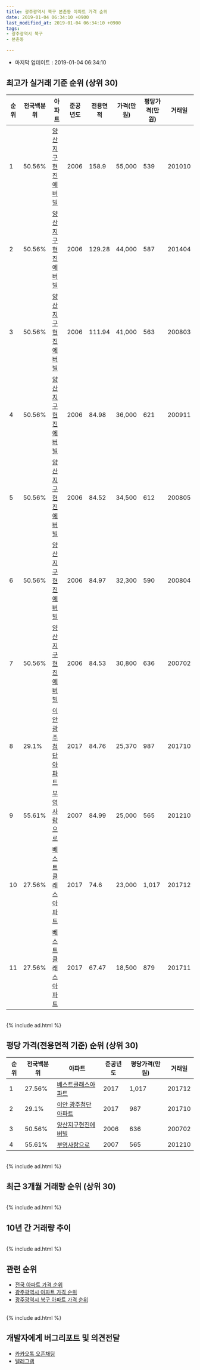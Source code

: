 ```yaml
---
title: 광주광역시 북구 본촌동 아파트 가격 순위
date: 2019-01-04 06:34:10 +0900
last_modified_at: 2019-01-04 06:34:10 +0900
tags:
- 광주광역시 북구
- 본촌동

---
```


* 마지막 업데이트 : 2019-01-04 06:34:10

## 최고가 실거래 기준 순위 (상위 30)


|순위|전국백분위|아파트|준공년도|전용면적|가격(만원)|평당가격(만원)|거래일|
|---|---|---|---|---|---|---|---|
|1|50.56%|[양산지구현진에버빌](https://search.naver.com/search.naver?query=%EA%B4%91%EC%A3%BC%EA%B4%91%EC%97%AD%EC%8B%9C+%EB%B6%81%EA%B5%AC+%EB%B3%B8%EC%B4%8C%EB%8F%99+%EC%96%91%EC%82%B0%EC%A7%80%EA%B5%AC%ED%98%84%EC%A7%84%EC%97%90%EB%B2%84%EB%B9%8C)|2006|158.9|55,000|539|201010|
|2|50.56%|[양산지구현진에버빌](https://search.naver.com/search.naver?query=%EA%B4%91%EC%A3%BC%EA%B4%91%EC%97%AD%EC%8B%9C+%EB%B6%81%EA%B5%AC+%EB%B3%B8%EC%B4%8C%EB%8F%99+%EC%96%91%EC%82%B0%EC%A7%80%EA%B5%AC%ED%98%84%EC%A7%84%EC%97%90%EB%B2%84%EB%B9%8C)|2006|129.28|44,000|587|201404|
|3|50.56%|[양산지구현진에버빌](https://search.naver.com/search.naver?query=%EA%B4%91%EC%A3%BC%EA%B4%91%EC%97%AD%EC%8B%9C+%EB%B6%81%EA%B5%AC+%EB%B3%B8%EC%B4%8C%EB%8F%99+%EC%96%91%EC%82%B0%EC%A7%80%EA%B5%AC%ED%98%84%EC%A7%84%EC%97%90%EB%B2%84%EB%B9%8C)|2006|111.94|41,000|563|200803|
|4|50.56%|[양산지구현진에버빌](https://search.naver.com/search.naver?query=%EA%B4%91%EC%A3%BC%EA%B4%91%EC%97%AD%EC%8B%9C+%EB%B6%81%EA%B5%AC+%EB%B3%B8%EC%B4%8C%EB%8F%99+%EC%96%91%EC%82%B0%EC%A7%80%EA%B5%AC%ED%98%84%EC%A7%84%EC%97%90%EB%B2%84%EB%B9%8C)|2006|84.98|36,000|621|200911|
|5|50.56%|[양산지구현진에버빌](https://search.naver.com/search.naver?query=%EA%B4%91%EC%A3%BC%EA%B4%91%EC%97%AD%EC%8B%9C+%EB%B6%81%EA%B5%AC+%EB%B3%B8%EC%B4%8C%EB%8F%99+%EC%96%91%EC%82%B0%EC%A7%80%EA%B5%AC%ED%98%84%EC%A7%84%EC%97%90%EB%B2%84%EB%B9%8C)|2006|84.52|34,500|612|200805|
|6|50.56%|[양산지구현진에버빌](https://search.naver.com/search.naver?query=%EA%B4%91%EC%A3%BC%EA%B4%91%EC%97%AD%EC%8B%9C+%EB%B6%81%EA%B5%AC+%EB%B3%B8%EC%B4%8C%EB%8F%99+%EC%96%91%EC%82%B0%EC%A7%80%EA%B5%AC%ED%98%84%EC%A7%84%EC%97%90%EB%B2%84%EB%B9%8C)|2006|84.97|32,300|590|200804|
|7|50.56%|[양산지구현진에버빌](https://search.naver.com/search.naver?query=%EA%B4%91%EC%A3%BC%EA%B4%91%EC%97%AD%EC%8B%9C+%EB%B6%81%EA%B5%AC+%EB%B3%B8%EC%B4%8C%EB%8F%99+%EC%96%91%EC%82%B0%EC%A7%80%EA%B5%AC%ED%98%84%EC%A7%84%EC%97%90%EB%B2%84%EB%B9%8C)|2006|84.53|30,800|636|200702|
|8|29.1%|[이안 광주첨단 아파트](https://search.naver.com/search.naver?query=%EA%B4%91%EC%A3%BC%EA%B4%91%EC%97%AD%EC%8B%9C+%EB%B6%81%EA%B5%AC+%EB%B3%B8%EC%B4%8C%EB%8F%99+%EC%9D%B4%EC%95%88+%EA%B4%91%EC%A3%BC%EC%B2%A8%EB%8B%A8+%EC%95%84%ED%8C%8C%ED%8A%B8)|2017|84.76|25,370|987|201710|
|9|55.61%|[부영사랑으로](https://search.naver.com/search.naver?query=%EA%B4%91%EC%A3%BC%EA%B4%91%EC%97%AD%EC%8B%9C+%EB%B6%81%EA%B5%AC+%EB%B3%B8%EC%B4%8C%EB%8F%99+%EB%B6%80%EC%98%81%EC%82%AC%EB%9E%91%EC%9C%BC%EB%A1%9C)|2007|84.99|25,000|565|201210|
|10|27.56%|[베스트클래스아파트](https://search.naver.com/search.naver?query=%EA%B4%91%EC%A3%BC%EA%B4%91%EC%97%AD%EC%8B%9C+%EB%B6%81%EA%B5%AC+%EB%B3%B8%EC%B4%8C%EB%8F%99+%EB%B2%A0%EC%8A%A4%ED%8A%B8%ED%81%B4%EB%9E%98%EC%8A%A4%EC%95%84%ED%8C%8C%ED%8A%B8)|2017|74.6|23,000|1,017|201712|
|11|27.56%|[베스트클래스아파트](https://search.naver.com/search.naver?query=%EA%B4%91%EC%A3%BC%EA%B4%91%EC%97%AD%EC%8B%9C+%EB%B6%81%EA%B5%AC+%EB%B3%B8%EC%B4%8C%EB%8F%99+%EB%B2%A0%EC%8A%A4%ED%8A%B8%ED%81%B4%EB%9E%98%EC%8A%A4%EC%95%84%ED%8C%8C%ED%8A%B8)|2017|67.47|18,500|879|201711|


<br>
{% include ad.html %}
<br>

## 평당 가격(전용면적 기준) 순위 (상위 30)


|순위|전국백분위|아파트|준공년도|평당가격(만원)|거래일|
|---|---|---|---|---|---|
|1|27.56%|[베스트클래스아파트](https://search.naver.com/search.naver?query=%EA%B4%91%EC%A3%BC%EA%B4%91%EC%97%AD%EC%8B%9C+%EB%B6%81%EA%B5%AC+%EB%B3%B8%EC%B4%8C%EB%8F%99+%EB%B2%A0%EC%8A%A4%ED%8A%B8%ED%81%B4%EB%9E%98%EC%8A%A4%EC%95%84%ED%8C%8C%ED%8A%B8)|2017|1,017|201712|
|2|29.1%|[이안 광주첨단 아파트](https://search.naver.com/search.naver?query=%EA%B4%91%EC%A3%BC%EA%B4%91%EC%97%AD%EC%8B%9C+%EB%B6%81%EA%B5%AC+%EB%B3%B8%EC%B4%8C%EB%8F%99+%EC%9D%B4%EC%95%88+%EA%B4%91%EC%A3%BC%EC%B2%A8%EB%8B%A8+%EC%95%84%ED%8C%8C%ED%8A%B8)|2017|987|201710|
|3|50.56%|[양산지구현진에버빌](https://search.naver.com/search.naver?query=%EA%B4%91%EC%A3%BC%EA%B4%91%EC%97%AD%EC%8B%9C+%EB%B6%81%EA%B5%AC+%EB%B3%B8%EC%B4%8C%EB%8F%99+%EC%96%91%EC%82%B0%EC%A7%80%EA%B5%AC%ED%98%84%EC%A7%84%EC%97%90%EB%B2%84%EB%B9%8C)|2006|636|200702|
|4|55.61%|[부영사랑으로](https://search.naver.com/search.naver?query=%EA%B4%91%EC%A3%BC%EA%B4%91%EC%97%AD%EC%8B%9C+%EB%B6%81%EA%B5%AC+%EB%B3%B8%EC%B4%8C%EB%8F%99+%EB%B6%80%EC%98%81%EC%82%AC%EB%9E%91%EC%9C%BC%EB%A1%9C)|2007|565|201210|


<br>
{% include ad.html %}
<br>

## 최근 3개월 거래량 순위 (상위 30)


<div style="width:100%;">
    <canvas id="deal_count_ranking" height="250"></canvas>
</div>


<script>
new Chart(document.getElementById("deal_count_ranking"), {
    type: 'horizontalBar',
    data: {
        labels: ['부영사랑으로', '양산지구현진에버빌'],
        datasets: [{
            label: '실거래 수',
            data: [7, 4],
            borderColor: "rgba(255, 0, 128, 1)",
            backgroundColor: "rgba(255, 0, 128, 0.5)",
            fill: false,
        }]
    },
    options: {
        responsive: true,
        title: {
            display: true,
            text: '최근 3개월 거래량 순위'
        },
        tooltips: {
            mode: 'index',
            intersect: false,
            callbacks: {
                title: function(tooltipItems, data) {
                    return "실거래 수:";
                },
                label: function(tooltipItem, data) {
                    return data.labels[tooltipItem.index] + ": " + tooltipItem.xLabel;
                }
            }
        },
        hover: {
            mode: 'nearest',
            intersect: true
        },
        scales: {
            xAxes: [{
                display: true,
                scaleLabel: {
                    display: true,
                    labelString: '실거래 수'
                },
                ticks: {
                    suggestedMin: 0,
                }
            }],
            yAxes: [{
                display: true,
                ticks: {
                    autoSkip: false,
                    callback: function(value, index, values) {
                        if (value.length > 15)
                            return value.substr(0, 13) + "...";
                        else
                            return value;
                    }
                },
                scaleLabel: {
                    display: false,
                }
            }]
        }
    }
});

</script>


<br>
{% include ad.html %}
<br>

## 10년 간 거래량 추이


<div style="width:100%;">
    <canvas id="deal_progress" height="250"></canvas>
</div>

<script>
new Chart(document.getElementById("deal_progress"), {
    type: 'line',
    data: {
        labels: ['200901','200902','200903','200904','200905','200906','200907','200908','200909','200910','200911','200912','201001','201002','201003','201004','201005','201006','201007','201008','201009','201010','201011','201012','201101','201102','201103','201104','201105','201106','201107','201108','201109','201110','201111','201112','201201','201202','201203','201204','201205','201206','201207','201208','201209','201210','201211','201212','201301','201302','201303','201304','201305','201306','201307','201308','201309','201310','201311','201312','201401','201402','201403','201404','201405','201406','201407','201408','201409','201410','201411','201412','201501','201502','201503','201504','201505','201506','201507','201508','201509','201510','201511','201512','201601','201602','201603','201604','201605','201606','201607','201608','201609','201610','201611','201612','201701','201702','201703','201704','201705','201706','201707','201708','201709','201710','201711','201712','201801','201802','201803','201804','201805','201806','201807','201808','201809','201810','201811','201812','201901'],
        datasets: [{
            label: '실거래 수',
            pointRadius: 1,
            data: [2, 4, 1, 2, 2, 5, 9, 7, 4, 6, 4, 4, 5, 4, 6, 4, 4, 7, 5, 8, 8, 9, 7, 10, 8, 9, 7, 5, 4, 3, 8, 10, 8, 7, 11, 20, 6, 9, 8, 8, 9, 9, 9, 5, 9, 23, 9, 5, 5, 7, 11, 13, 11, 8, 4, 6, 8, 11, 9, 11, 6, 8, 14, 11, 11, 7, 11, 14, 13, 11, 9, 6, 9, 8, 9, 4, 8, 14, 6, 11, 11, 10, 0, 9, 2, 4, 5, 4, 6, 7, 9, 9, 7, 11, 4, 8, 6, 7, 10, 5, 5, 11, 4, 8, 10, 7, 8, 4, 9, 4, 13, 9, 9, 7, 10, 14, 15, 15, 9, 2, 0],
            borderColor: "rgba(255, 201, 14, 1)",
            backgroundColor: "rgba(255, 201, 14, 0.5)",
            fill: true,
        }]
    },
    options: {
        responsive: true,
        title: {
            display: true,
            text: '10년간 거래량 추이'
        },
        tooltips: {
            mode: 'index',
            intersect: false,
        },
        hover: {
            mode: 'nearest',
            intersect: true
        },
        scales: {
            xAxes: [{
                display: true,
                scaleLabel: {
                    display: true,
                    labelString: '년/월'
                }
            }],
            yAxes: [{
                display: true,
                ticks: {
                    suggestedMin: 0,
                },
                scaleLabel: {
                    display: true,
                    labelString: '실거래 수'
                }
            }]
        }
    }
});

</script>


<br>
{% include ad.html %}
<br>

## 관련 순위

- [전국 아파트 가격 순위](https://inasie.github.io/apt-ranking/전국)
- [광주광역시 아파트 가격 순위](https://inasie.github.io/apt-ranking/광주광역시)
- [광주광역시 북구 아파트 가격 순위](https://inasie.github.io/apt-ranking/광주광역시-북구)


<br>
{% include ad.html %}
<br>

## 개발자에게 버그리포트 및 의견전달

- [카카오톡 오픈채팅](https://open.kakao.com/o/gLJUAP4)
- [텔레그램](https://t.me/inasie)

